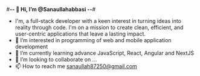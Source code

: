 #**-- 👋 Hi, I’m @Sanaullahabbasi --**#
- I'm, a full-stack developer with a keen interest in turning ideas into reality through code. I'm on a mission to create clean, efficient, and user-centric applications that leave a lasting impact.
- 👀 I’m interested in programming of web and mobile application development
- 🌱 I’m currently learning advance JavaScript, React, Angular and NextJS
- 💞️ I’m looking to collaborate on ...
- 📫 How to reach me sanaullah87250@gmail.com

<!---
Sanaullahabbasi/Sanaullahabbasi is a ✨ special ✨ repository because its `README.md` (this file) appears on your GitHub profile.
You can click the Preview link to take a look at your changes.
--->
